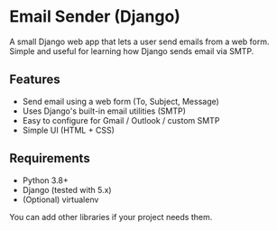 
# Email Sender (Django)

A small Django web app that lets a user send emails from a web form.  
Simple and useful for learning how Django sends email via SMTP.

##  Features
- Send email using a web form (To, Subject, Message)  
- Uses Django's built-in email utilities (SMTP)  
- Easy to configure for Gmail / Outlook / custom SMTP  
- Simple UI (HTML + CSS)

## Requirements
- Python 3.8+  
- Django (tested with 5.x)  
- (Optional) virtualenv

You can add other libraries if your project needs them.  



